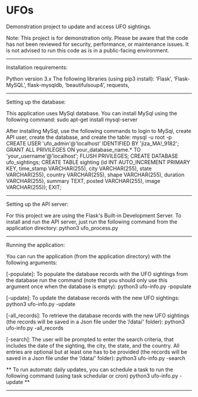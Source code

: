 # UFOs
Demonstration project to update and access UFO sightings.

Note: This project is for demonstration only. Please be aware that the code has not been reviewed for security, performance, or maintenance issues. It is not advised to run this code as is in a public-facing environment.   

--------------------------------------

Installation requirements:

Python version 3.x
The following libraries (using pip3 install): ‘Flask’, ‘Flask-MySQL’, flask-mysqldb, ‘beautifulsoup4’, requests,  

-------------------------------------- 
Setting up the database:

This application uses MySql database. You can install MySql using the following command:
sudo apt-get install mysql-server  

After installing MySql, use the following commands to login to MySql, create API user, create the database, and create the table:
mysql -u root -p    
CREATE USER 'ufo_admin'@'localhost' IDENTIFIED BY 'jiza_MA!_9182';	
GRANT ALL PRIVILEGES ON your_database_name.* TO 'your_username'@'localhost';
FLUSH PRIVILEGES;
CREATE DATABASE ufo_sightings;
CREATE TABLE sighting (id INT AUTO_INCREMENT PRIMARY KEY, time_stamp VARCHAR(255), city VARCHAR(255), state VARCHAR(255), country VARCHAR(255), shape VARCHAR(255), duration VARCHAR(255), summary TEXT,  posted VARCHAR(255), image VARCHAR(255));
EXIT;

-------------------------------------

Setting up the API server:

For this project we are using the Flask's Built-in Development Server. To install and run the API server, just run the following command from the application directory:
python3 ufo_process.py


------------------------------------
Running the application:

You can run the application (from the application directory) with the following arguments:

[-populate]: To populate the database records with the UFO sightings from the database run the command (note that you should only use this argument once when the database is empty):
python3 ufo-info.py -populate

[-update]: To update the database records with the new UFO sightings:
python3 ufo-info.py -update

[-all_records]: To retrieve the database records with the new UFO sightings (the records will be saved in a Json file under the ‘/data/' folder):
python3 ufo-info.py -all_records

[-search]: The user will be prompted to enter the search criteria, that includes the date of the sighting, the city, the state, and the country. All entries are optional but at least one has to be provided (the records will be saved in a Json file under the ‘/data/' folder):
python3 ufo-info.py -search

** To run automatc daily updates, you can schedule a task to run the following command (using task schedular or cron)
python3 ufo-info.py -update **

---------------------------------
